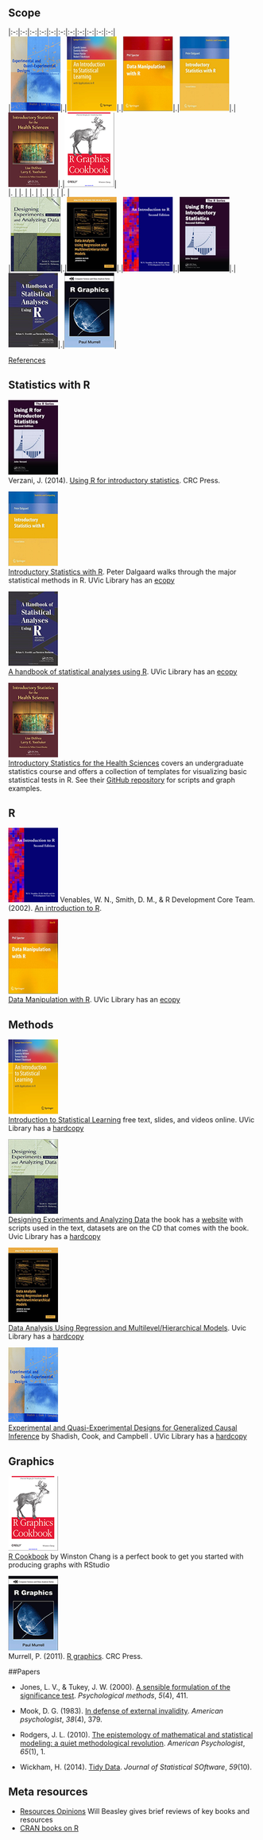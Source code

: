 ## Scope
 
|:-:|:-:|:-:|:-:|:-:|:-:|:-:|:-:|:-:|:-:|:-:|  
|[![Shadish](./materials/texts/images/shadish.png)]()|.|[![James](./materials/texts/images/james.png)]()|.|[![Spector](./materials/texts/images/spector.png)]()|.|[![Dalgaard](./materials/texts/images/dalgaard.png)]()|.|[![Deshea](./materials/texts/images/deshea.png)]()|.|[![R Cookbook](./materials/texts/images/chang.png)]()|    
|. | |. | |. | |. | |. | |. |  
|[![Maxwell & Delaney](./materials/texts/images/maxwell.png)]()|.|[![Gelman & Hill](./materials/texts/images/gelman.png)]()|.|[![Venables](./materials/texts/images/venables.png)]()|.|[![Verzani](./materials/texts/images/verzani.png)]()|.|[![Everitt](./materials/texts/images/everitt.png)]()|.|[![Murrell](./materials/texts/images/murrell.png)]()|   


[References](./references.md)


## Statistics with R

[![Verzani](./materials/texts/images/verzani.png)](https://www.crcpress.com/Using-R-for-Introductory-Statistics-Second-Edition/Verzani/9781466590731)   
Verzani, J. (2014). [Using R for introductory statistics](https://cran.r-project.org/doc/contrib/Verzani-SimpleR.pdf). CRC Press.

[![Dalgaard](./materials/texts/images/dalgaard.png)](http://www.springer.com/us/book/9780387790534)   
[Introductory Statistics with R](http://down.cenet.org.cn/upfile/28/200612374427146.pdf). Peter Dalgaard walks through the major statistical methods in R. UVic Library has an [ecopy](http://link.springer.com.ezproxy.library.uvic.ca/book/10.1007%2F978-0-387-79054-1)

[![Everitt](./materials/texts/images/everitt.png)](http://www.amazon.com/Handbook-Statistical-Analyses-Using-Second/dp/1420079336/ref=sr_1_2?ie=UTF8&qid=1435986045&sr=8-2&keywords=A+Handbook+of+Statistical+Analyses+Using+R&pebp=1435986048108&perid=177DZ3S2R9QC4EQ6H5TD)   
[A handbook of statistical analyses using R](http://xa.yimg.com/kq/groups/16412409/783160322/name/A%2BHandbook%2Bof%2BStatistical%2BAnalyses%2BUsing%2BR.pdf). UVic Library has an [ecopy](http://voyager.library.uvic.ca/vwebv/holdingsInfo?bibId=1551977
)  

[![Deshea](./materials/texts/images/deshea.png)](http://www.amazon.com/Introductory-Statistics-Health-Sciences-DeShea/dp/1466565330/ref=sr_1_1?ie=UTF8&qid=1435986355&sr=8-1&keywords=Introductory+Statistics+for+the+Health+Sciences&pebp=1435986356585&perid=14VVYKK768NKSE8AB6RE)     
[Introductory Statistics for the Health Sciences](http://desheastats.com/) covers an undergraduate statistics course and offers a collection of templates for visualizing basic statistical tests in R. See their [GitHub repository](https://github.com/OuhscBbmc/DeSheaToothakerIntroStats) for scripts and graph examples.


## R
[![Venables](./materials/texts/images/venables.png)](http://www.ms.uky.edu/~molzon/courses/ma320/R/Introduction-to-R.pdf)
Venables, W. N., Smith, D. M., & R Development Core Team. (2002). [An introduction to R](http://www.ms.uky.edu/~molzon/courses/ma320/R/Introduction-to-R.pdf).


[![Spector](./materials/texts/images/spector.png)](http://www.amazon.com/Data-Manipulation-R-Use/dp/0387747303/ref=sr_1_1?ie=UTF8&qid=1435985565&sr=8-1&keywords=data+manipulation+with+r&pebp=1435985565937&perid=09BPKFCSYR1GTK7HR0MC)   
[Data Manipulation with R](http://www.springer.com/us/book/9780387747309). UVic Library has an [ecopy](http://link.springer.com.ezproxy.library.uvic.ca/book/10.1007%2F978-0-387-74731-6)


## Methods 
[![ISL](./materials/texts/images/james.png)](http://www.amazon.com/Introduction-Statistical-Learning-Applications-Statistics/dp/1461471370/ref=sr_1_1?ie=UTF8&qid=1435938322&sr=8-1&keywords=introduction+to+statistical+learning)   
[Introduction to Statistical Learning](http://www-bcf.usc.edu/~gareth/ISL/) free text, slides, and videos online. UVic Library has a [hardcopy](http://voyager.library.uvic.ca/vwebv/holdingsInfo?bibId=3011282)


[![Maxwell & Delaney](./materials/texts/images/maxwell.png)](http://www.amazon.com/Designing-Experiments-Analyzing-Data-Perspective/dp/0805837183/ref=sr_1_1?ie=UTF8&qid=1435939865&sr=8-1&keywords=maxwell+and+delaney&pebp=1435939865576&perid=1FN4621XSDDF6FZ9EX2N)   
[Designing Experiments and Analyzing Data](http://www.designingexperiments.com/) the book has a [website](http://www.designingexperiments.com/) with  scripts used in the text, datasets are on the CD that comes with the book. Uvic Library has a [hardcopy](http://voyager.library.uvic.ca/vwebv/holdingsInfo?bibId=1337909)

[![Gelman & Hill](./materials/texts/images/gelman.png)](http://www.amazon.com/Analysis-Regression-Multilevel-Hierarchical-Models/dp/052168689X/ref=sr_1_1?ie=UTF8&qid=1435941155&sr=8-1&keywords=gelman+and+hill&pebp=1435941155428&perid=00K1D3Y3KKE3XF87ED1B)     
[Data Analysis Using Regression and Multilevel/Hierarchical Models](http://www-bcf.usc.edu/~gareth/ISL/). Uvic Library has a [hardcopy](http://voyager.library.uvic.ca/vwebv/holdingsInfo?bibId=1553520)

[![Shadish](./materials/texts/images/shadish.png)](http://www.amazon.com/Experimental-Quasi-Experimental-Designs-Generalized-Inference/dp/0395615569/ref=sr_1_1?ie=UTF8&qid=1435984771&sr=8-1&keywords=shadish+cook+and+campbell&pebp=1435984771016&perid=1DMRH03RWE7YCWQZE31Z)  
[Experimental and Quasi-Experimental Designs for Generalized Causal Inference](http://shop.oreilly.com/product/9780596809164.do) by Shadish, Cook, and Campbell . UVic Library has a [hardcopy](http://voyager.library.uvic.ca/vwebv/holdingsInfo?bibId=1328797)




## Graphics

[![R Cookbook](./materials/texts/images/chang.png)](http://www.amazon.ca/R-Graphics-Cookbook-Winston-Chang/dp/1449316956)   
[R Cookbook](http://shop.oreilly.com/product/9780596809164.do) by Winston Chang  is a perfect book to get you started with producing graphs with RStudio   


[![Murrell](./materials/texts/images/murrell.png)](https://www.stat.auckland.ac.nz/~paul/RG2e/)  
Murrell, P. (2011). [R graphics](http://www.e-reading.club/bookreader.php/137370/C486x_C06.pdf). CRC Press.




##Papers
 - Jones, L. V., & Tukey, J. W. (2000). [A sensible formulation of the significance test](http://forrest.psych.unc.edu/jones-tukey112399.html). *Psychological methods*, *5*(4), 411.
 
 - Mook, D. G. (1983). [In defense of external invalidity](http://www.vanderbilt.edu/psychological_sciences/graduate/programs/quantitative-methods/quantitative-content/mook_1983.pdf). *American psychologist*, *38*(4), 379.
 
- Rodgers, J. L. (2010). [The epistemology of mathematical and statistical modeling: a quiet methodological revolution](http://www.researchgate.net/profile/Joe_Rodgers/publication/40906532_The_epistemology_of_mathematical_and_statistical_modeling_a_quiet_methodological_revolution/links/546b68ae0cf2f5eb18091cbd.pdf). *American Psychologist*, *65*(1), 1.

- Wickham, H. (2014). [Tidy Data](http://www.jstatsoft.org/v59/i10/paper). *Journal of Statistical SOftware*, *59*(10). 


## Meta resources
- [Resources Opinions](https://github.com/OuhscBbmc/RedcapExamplesAndPatterns/blob/master/DocumentationGlobal/ResourcesOpinions.md)  Will Beasley gives  brief reviews of key books and resources    
- [CRAN books on R]()
